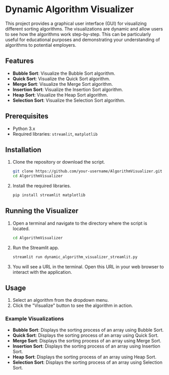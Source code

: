 # Dynamic Algorithm Visualizer

This project provides a graphical user interface (GUI) for visualizing different sorting algorithms. The visualizations are dynamic and allow users to see how the algorithms work step-by-step. This can be particularly useful for educational purposes and demonstrating your understanding of algorithms to potential employers.

## Features

- **Bubble Sort**: Visualize the Bubble Sort algorithm.
- **Quick Sort**: Visualize the Quick Sort algorithm.
- **Merge Sort**: Visualize the Merge Sort algorithm.
- **Insertion Sort**: Visualize the Insertion Sort algorithm.
- **Heap Sort**: Visualize the Heap Sort algorithm.
- **Selection Sort**: Visualize the Selection Sort algorithm.

## Prerequisites

- Python 3.x
- Required libraries: `streamlit`, `matplotlib`

## Installation

1. Clone the repository or download the script.

    ```bash
    git clone https://github.com/your-username/AlgorithmVisualizer.git
    cd AlgorithmVisualizer
    ```

2. Install the required libraries.

    ```bash
    pip install streamlit matplotlib
    ```

## Running the Visualizer

1. Open a terminal and navigate to the directory where the script is located.

    ```bash
    cd AlgorithmVisualizer
    ```

2. Run the Streamlit app.

    ```bash
    streamlit run dynamic_algorithm_visualizer_streamlit.py
    ```

3. You will see a URL in the terminal. Open this URL in your web browser to interact with the application.

## Usage

1. Select an algorithm from the dropdown menu.
2. Click the "Visualize" button to see the algorithm in action.

### Example Visualizations

- **Bubble Sort**: Displays the sorting process of an array using Bubble Sort.
- **Quick Sort**: Displays the sorting process of an array using Quick Sort.
- **Merge Sort**: Displays the sorting process of an array using Merge Sort.
- **Insertion Sort**: Displays the sorting process of an array using Insertion Sort.
- **Heap Sort**: Displays the sorting process of an array using Heap Sort.
- **Selection Sort**: Displays the sorting process of an array using Selection Sort.

